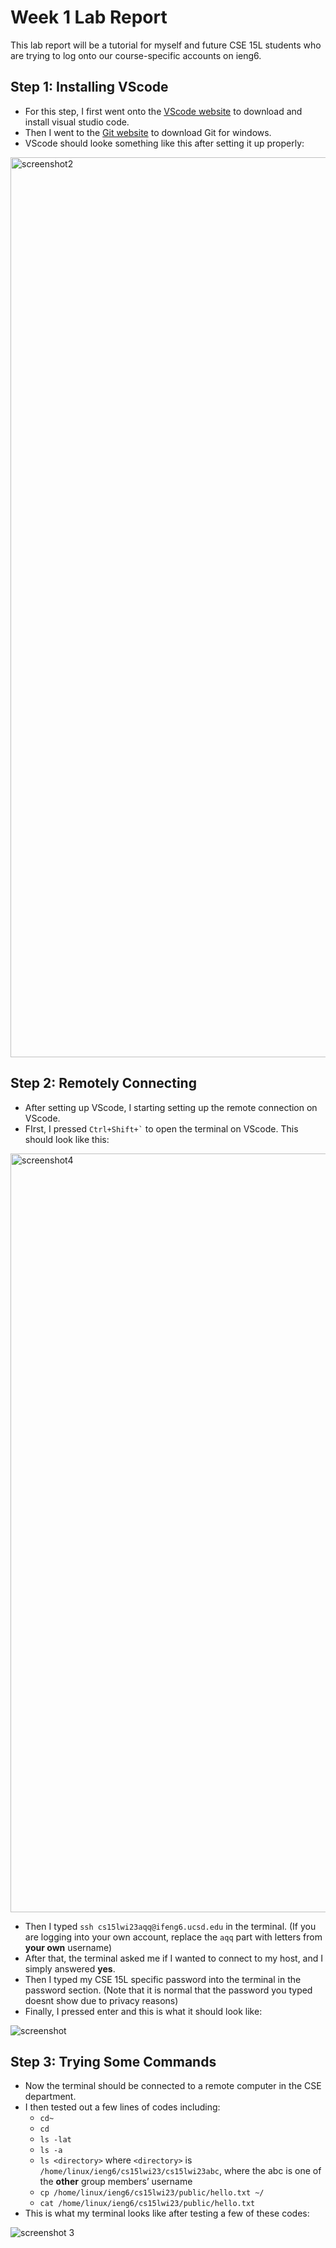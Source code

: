 # **Week 1 Lab Report**
This lab report will be a tutorial for myself and future CSE 15L students who are trying to log onto our course-specific accounts on ieng6.

Step 1: Installing VScode
---
* For this step, I first went onto the [VScode website](https://code.visualstudio.com/) to download and install visual studio code.
* Then I went to the [Git website](https://gitforwindows.org/) to download Git for windows.
* VScode should looke something like this after setting it up properly:
<img width="1440" alt="screenshot2" src="https://user-images.githubusercontent.com/122562552/212164377-aa666499-8a88-4605-a887-6a7f79cf4057.PNG">

Step 2: Remotely Connecting 
---
* After setting up VScode, I starting setting up the remote connection on VScode.
* FIrst, I pressed `` Ctrl+Shift+` `` to open the terminal on VScode. This should look like this:
<img width="1214" alt="screenshot4" src="https://user-images.githubusercontent.com/122562552/212165373-c59403e1-b477-43c1-aa09-6365d080930c.PNG">

* Then I typed `ssh cs15lwi23aqq@ifeng6.ucsd.edu` in the terminal. (If you are logging into your own account, replace the `aqq` part with letters from **your own** username)
* After that, the terminal asked me if I wanted to connect to my host, and I simply answered **yes**.
* Then I typed my CSE 15L specific password into the terminal in the password section. (Note that it is normal that the password you typed doesnt show due to privacy reasons) 
* Finally, I pressed enter and this is what it should look like:

![screenshot](https://user-images.githubusercontent.com/122562552/212191613-c385f59c-3032-42b7-a587-569a4a796e60.png)

Step 3: Trying Some Commands
---
* Now the terminal should be connected to a remote computer in the CSE department.
* I then tested out a few lines of codes including:
  * `cd~`
  * `cd`
  * `ls -lat`
  * `ls -a`
  * `ls <directory>` where `<directory>` is `/home/linux/ieng6/cs15lwi23/cs15lwi23abc`, where the abc is one of the **other** group members’ username
  * `cp /home/linux/ieng6/cs15lwi23/public/hello.txt ~/`
  * `cat /home/linux/ieng6/cs15lwi23/public/hello.txt`
* This is what my terminal looks like after testing a few of these codes:

![screenshot 3](https://user-images.githubusercontent.com/122562552/212193463-d7e8dbed-1306-4ed8-81d0-d5807d8bd635.png)
